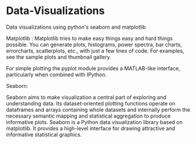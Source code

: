 # Data-Visualizations
Data visualizations using python's seaborn and matplotlib

Matplotlib :
Matplotlib tries to make easy things easy and hard things possible. You can generate plots, histograms, power spectra, bar charts, errorcharts, scatterplots, etc., with just a few lines of code. For examples, see the sample plots and thumbnail gallery.

For simple plotting the pyplot module provides a MATLAB-like interface, particularly when combined with IPython.

Seaborn:

Seaborn aims to make visualization a central part of exploring and understanding data. Its dataset-oriented plotting functions operate on dataframes and arrays containing whole datasets and internally perform the necessary semantic mapping and statistical aggregation to produce informative plots.
Seaborn is a Python data visualization library based on matplotlib. It provides a high-level interface for drawing attractive and informative statistical graphics.


